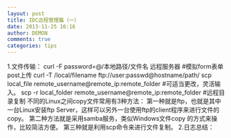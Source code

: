 ```yaml
---
layout: post
title: IDC远程管理篇（一）
date: 2013-11-25 16:16
author: DEMON
comments: true
categories: tips
---
```

1.文件传输：
curl -F password=@/本地路径/文件名 远程服务器                   #模拟form表单post上传
curl  -T /local/filename    ftp://user:passwd@hostname/path/
scp local_file remote_username@remote_ip:remote_folder      #可适当更改，灵活输入。
scp -r local_folder remote_username@remote_ip:remote_folder #远程目录复制
不同的Linux之间copy文件常用有3种方法：
第一种就是ftp，也就是其中一台Linux安装ftp Server，这样可以另外一台使用ftp的client程序来进行文件的copy。
第二种方法就是采用samba服务，类似Windows文件copy 的方式来操作，比较简洁方便。
第三种就是利用scp命令来进行文件复制。
2.日志总结：

